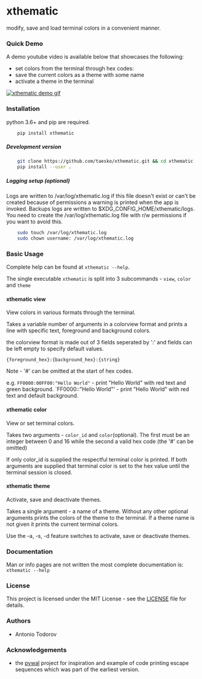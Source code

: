 xthematic
=========
modify, save and load terminal colors in a convenient manner.

### Quick Demo
A demo youtube video is available below that showcases the following:
* set colors from the terminal through hex codes:
* save the current colors as a theme with some name
* activate a theme in the terminal

[![xthematic demo gif](https://img.youtube.com/vi/w0SPD3lVWHE/0.jpg)](https://www.youtube.com/watch?v=w0SPD3lVWHE)


### Installation
python 3.6+ and pip are required.

```bash
    pip install xthematic
```

##### Development version
```bash
    git clone https://github.com/taesko/xthematic.git && cd xthematic
    pip install --user .
```

##### Logging setup (optional)
Logs are written to /var/log/xthematic.log if this file doesn't exist or can't be created because of permissions
a warning is printed when the app is invoked. Backups logs are written to $XDG_CONFIG_HOME/xthematic/logs.
You need to create the /var/log/xthematic.log file with r/w permissions if you want to avoid this.

```bash
    sudo touch /var/log/xthematic.log
    sudo chown username: /var/log/xthematic.log
```


### Basic Usage
Complete help can be found at `xthematic --help`.

The single executable `xthematic` is split into 3 subcommands - `view`, `color` and `theme`

#### xthematic view
View colors in various formats through the terminal.

Takes a variable number of arguments in a colorview format and
prints a line with specific text, foreground and background colors.

the colorview format is made out of 3 fields seperated by ':' and
fields can be left empty to specify default values.

`{foreground_hex}:{background_hex}:{string}`

Note - '#' can be omitted at the start of hex codes.

e.g.
`FF0000:00FF00:"Hello World"` - print "Hello World" with red text and green background.
`FF0000::"Hello World"' - print "Hello World" with red text and default background.

#### xthematic color
View or set terminal colors.

Takes two arguments - `color_id` and `color`(optional). The first must be 
an integer between 0 and 16 while the second a valid hex code (the '#' can be omitted)

If only color_id is supplied the respectful terminal color is printed.
If both arguments are supplied that terminal color is set to the hex value until the terminal session is closed.

#### xthematic theme
Activate, save and deactivate themes.

Takes a single argument - a name of a theme. Without any other optional arguments prints the colors of the
theme to the terminal. If a theme name is not given it prints the current terminal colors.

Use the -a, -s, -d feature switches to activate, save or deactivate themes.

### Documentation
Man or info pages are not written the most complete
documentation is: `xthematic --help`

### License
This project is licensed under the MIT License - see the 
[LICENSE](https://github.com/taesko/xthematic/blob/master/LICENSE.txt) file for details.

### Authors
* Antonio Todorov

### Acknowledgements
* the [pywal](https://github.com/dylanaraps/pywal) project for inspiration and example of code printing 
escape sequences which was part of the earliest version.
